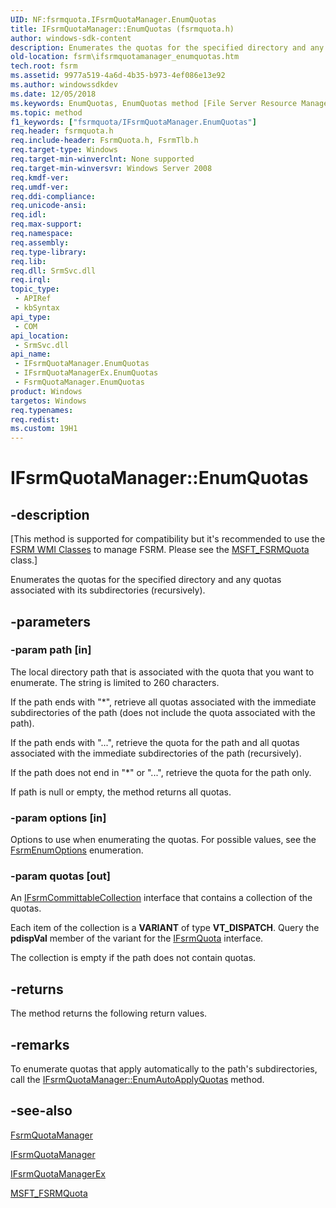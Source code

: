 ```yaml
---
UID: NF:fsrmquota.IFsrmQuotaManager.EnumQuotas
title: IFsrmQuotaManager::EnumQuotas (fsrmquota.h)
author: windows-sdk-content
description: Enumerates the quotas for the specified directory and any quotas associated with its subdirectories (recursively).
old-location: fsrm\ifsrmquotamanager_enumquotas.htm
tech.root: fsrm
ms.assetid: 9977a519-4a6d-4b35-b973-4ef086e13e92
ms.author: windowssdkdev
ms.date: 12/05/2018
ms.keywords: EnumQuotas, EnumQuotas method [File Server Resource Manager], EnumQuotas method [File Server Resource Manager],FsrmQuotaManager class, EnumQuotas method [File Server Resource Manager],IFsrmQuotaManager interface, EnumQuotas method [File Server Resource Manager],IFsrmQuotaManagerEx interface, FsrmQuotaManager class [File Server Resource Manager],EnumQuotas method, IFsrmQuotaManager interface [File Server Resource Manager],EnumQuotas method, IFsrmQuotaManager.EnumQuotas, IFsrmQuotaManager::EnumQuotas, IFsrmQuotaManagerEx interface [File Server Resource Manager],EnumQuotas method, IFsrmQuotaManagerEx::EnumQuotas, fs.ifsrmquotamanager_enumquotas, fsrm.ifsrmquotamanager_enumquotas, fsrmquota/IFsrmQuotaManager::EnumQuotas, fsrmquota/IFsrmQuotaManagerEx::EnumQuotas
ms.topic: method
f1_keywords: ["fsrmquota/IFsrmQuotaManager.EnumQuotas"]
req.header: fsrmquota.h
req.include-header: FsrmQuota.h, FsrmTlb.h
req.target-type: Windows
req.target-min-winverclnt: None supported
req.target-min-winversvr: Windows Server 2008
req.kmdf-ver: 
req.umdf-ver: 
req.ddi-compliance: 
req.unicode-ansi: 
req.idl: 
req.max-support: 
req.namespace: 
req.assembly: 
req.type-library: 
req.lib: 
req.dll: SrmSvc.dll
req.irql: 
topic_type:
 - APIRef
 - kbSyntax
api_type:
 - COM
api_location:
 - SrmSvc.dll
api_name:
 - IFsrmQuotaManager.EnumQuotas
 - IFsrmQuotaManagerEx.EnumQuotas
 - FsrmQuotaManager.EnumQuotas
product: Windows
targetos: Windows
req.typenames: 
req.redist: 
ms.custom: 19H1
---
```


# IFsrmQuotaManager::EnumQuotas


## -description


<p class="CCE_Message">[This method is supported for compatibility but it's recommended to use the 
    <a href="https://docs.microsoft.com/previous-versions/windows/desktop/fsrm/fsrm-wmi-classes">FSRM WMI Classes</a> to manage FSRM. Please see the 
    <a href="https://docs.microsoft.com/previous-versions/windows/desktop/fsrm/msft-fsrmquota">MSFT_FSRMQuota</a> class.]

Enumerates the quotas for the specified directory and any quotas associated with its subdirectories 
    (recursively).


## -parameters




### -param path [in]

The local directory path that is associated with the quota that you want to enumerate. The string is limited 
       to 260 characters.

If the path ends with "\*", retrieve all quotas associated with the immediate subdirectories 
       of the path (does not include the quota associated with the path).

If the path ends with "\...", retrieve the quota for the path and all quotas associated with 
       the immediate subdirectories of the path (recursively).

If the path does not end in "\*" or "\...", retrieve the quota for the path 
       only.

If path is null or empty, the method returns all quotas.


### -param options [in]

Options to use when enumerating the quotas. For possible values, see the 
      <a href="https://docs.microsoft.com/previous-versions/windows/desktop/api/fsrmenums/ne-fsrmenums-_fsrmenumoptions">FsrmEnumOptions</a> enumeration.


### -param quotas [out]

An <a href="https://docs.microsoft.com/previous-versions/windows/desktop/api/fsrm/nn-fsrm-ifsrmcommittablecollection">IFsrmCommittableCollection</a> interface 
       that contains a collection of the quotas.

Each item of the collection is a <b>VARIANT</b> of type 
       <b>VT_DISPATCH</b>. Query the <b>pdispVal</b> member of the variant for 
       the <a href="https://docs.microsoft.com/previous-versions/windows/desktop/api/fsrmquota/nn-fsrmquota-ifsrmquota">IFsrmQuota</a> interface.

The collection is empty if the path does not contain quotas.


## -returns



The method returns the following return values.




## -remarks



To enumerate quotas that apply automatically to the path's subdirectories, call the 
    <a href="https://docs.microsoft.com/previous-versions/windows/desktop/api/fsrmquota/nf-fsrmquota-ifsrmquotamanager-enumautoapplyquotas">IFsrmQuotaManager::EnumAutoApplyQuotas</a> 
    method.




## -see-also




<a href="https://docs.microsoft.com/previous-versions/windows/desktop/fsrm/fsrmquotamanager">FsrmQuotaManager</a>



<a href="https://docs.microsoft.com/previous-versions/windows/desktop/api/fsrmquota/nn-fsrmquota-ifsrmquotamanager">IFsrmQuotaManager</a>



<a href="https://docs.microsoft.com/previous-versions/windows/desktop/api/fsrmquota/nn-fsrmquota-ifsrmquotamanagerex">IFsrmQuotaManagerEx</a>



<a href="https://docs.microsoft.com/previous-versions/windows/desktop/fsrm/msft-fsrmquota">MSFT_FSRMQuota</a>
 

 


